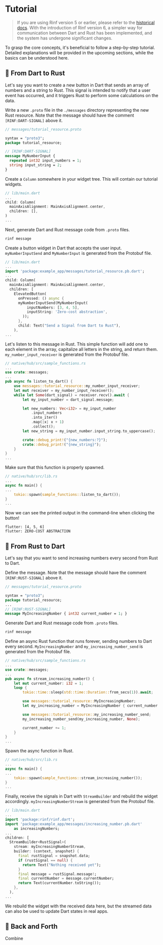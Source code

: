 # Tutorial

> If you are using Rinf version 5 or earlier, please refer to the [historical docs](https://github.com/cunarist/rinf/blob/v5.4.0/documentation/docs/writing-code.md). With the introduction of Rinf version 6, a simpler way for communication between Dart and Rust has been implemented, and the system has undergone significant changes.

To grasp the core concepts, it's beneficial to follow a step-by-step tutorial. Detailed explanations will be provided in the upcoming sections, while the basics can be understood here.

## 🚨 From Dart to Rust

Let's say you want to create a new button in Dart that sends an array of numbers and a string to Rust. This signal is intended to notify that a user event has occurred, and it triggers Rust to perform some calculations on the data.

Write a new `.proto` file in the `./messages` directory representing the new Rust resource. Note that the message should have the comment `[RINF:DART-SIGNAL]` above it.

```proto
// messages/tutorial_resource.proto

syntax = "proto3";
package tutorial_resource;

// [RINF:DART-SIGNAL]
message MyNumberInput {
  repeated int32 input_numbers = 1;
  string input_string = 2;
}
```

Create a `Column` somewhere in your widget tree. This will contain our tutorial widgets.

```dart
// lib/main.dart
...
child: Column(
  mainAxisAlignment: MainAxisAlignment.center,
  children: [],
)
...
```

Next, generate Dart and Rust message code from `.proto` files.

```bash
rinf message
```

Create a button widget in Dart that accepts the user input. `myNumberInputSend` and `MyNumberInput` is generated from the Protobuf file.

```dart
// lib/main.dart
...
import 'package:example_app/messages/tutorial_resource.pb.dart';
...
child: Column(
  mainAxisAlignment: MainAxisAlignment.center,
  children: [
    ElevatedButton(
      onPressed: () async {
      myNumberInputSend(MyNumberInput(
          inputNumbers: [3, 4, 5],
          inputString: 'Zero-cost abstraction',
        ));
      },
      child: Text("Send a Signal from Dart to Rust"),
    ),
...
```

Let's listen to this message in Rust. This simple function will add one to each element in the array, capitalize all letters in the string, and return them. `my_number_input_receiver` is generated from the Protobuf file.

```rust
// native/hub/src/sample_functions.rs
...
use crate::messages;
...
pub async fn listen_to_dart() {
    use messages::tutorial_resource::my_number_input_receiver;
    let mut receiver = my_number_input_receiver();
    while let Some(dart_signal) = receiver.recv().await {
        let my_input_number = dart_signal.message;

        let new_numbers: Vec<i32> = my_input_number
            .input_numbers
            .into_iter()
            .map(|x| x + 1)
            .collect();
        let new_string = my_input_number.input_string.to_uppercase();

        crate::debug_print!("{new_numbers:?}");
        crate::debug_print!("{new_string}");
    }
}
...
```

Make sure that this function is properly spawned.

```rust
// native/hub/src/lib.rs
...
async fn main() {
...
    tokio::spawn(sample_functions::listen_to_dart());
}
...
```

Now we can see the printed output in the command-line when clicking the button!

```
flutter: [4, 5, 6]
flutter: ZERO-COST ABSTRACTION
```

## 📡 From Rust to Dart

Let's say that you want to send increasing numbers every second from Rust to Dart.

Define the message. Note that the message should have the comment `[RINF:RUST-SIGNAL]` above it.

```proto
// messages/tutorial_resource.proto

syntax = "proto3";
package tutorial_resource;
...
// [RINF:RUST-SIGNAL]
message MyIncreasingNumber { int32 current_number = 1; }
```

Generate Dart and Rust message code from `.proto` files.

```bash
rinf message
```

Define an async Rust function that runs forever, sending numbers to Dart every second. `MyIncreasingNumber` and `my_increasing_number_send` is generated from the Protobuf file.

```rust
// native/hub/src/sample_functions.rs
...
use crate::messages;
...
pub async fn stream_increasing_number() {
    let mut current_number: i32 = 1;
    loop {
        tokio::time::sleep(std::time::Duration::from_secs(1)).await;

        use messages::tutorial_resource::MyIncreasingNumber;
        let my_increasing_number = MyIncreasingNumber { current_number };

        use messages::tutorial_resource::my_increasing_number_send;
        my_increasing_number_send(my_increasing_number, None);

        current_number += 1;
    }
}
...
```

Spawn the async function in Rust.

```rust
// native/hub/src/lib.rs
...
async fn main() {
...
    tokio::spawn(sample_functions::stream_increasing_number());
}
...
```

Finally, receive the signals in Dart with `StreamBuilder` and rebuild the widget accordingly. `myIncreasingNumberStream` is generated from the Protobuf file.

```dart
// lib/main.dart
...
import 'package:rinf/rinf.dart';
import 'package:example_app/messages/increasing_number.pb.dart'
    as increasingNumbers;
...
children: [
  StreamBuilder<RustSignal>(
    stream: myIncreasingNumberStream,
    builder: (context, snapshot) {
      final rustSignal = snapshot.data;
      if (rustSignal == null) {
        return Text("Nothing received yet");
      }
      final message = rustSignal.message!;
      final currentNumber = message.currentNumber;
      return Text(currentNumber.toString());
    },
  ),
...
```

We rebuild the widget with the received data here, but the streamed data can also be used to update Dart states in real apps.

## 🤝 Back and Forth

Combine
